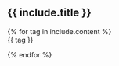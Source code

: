 <h2 class="h5">{{ include.title }}</h2>
{% for tag in include.content %}
<div class="badge badge-success mr-1">
  {{ tag }}
</div>

{% endfor %}
